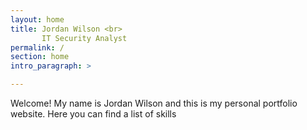 ```yaml
---
layout: home
title: Jordan Wilson <br>
       IT Security Analyst
permalink: /
section: home
intro_paragraph: >

---
```

Welcome! My name is Jordan Wilson and this is my personal portfolio website. Here you can find a list of skills
